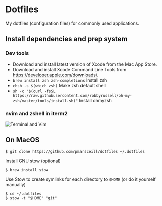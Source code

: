 # Dotfiles
My dotfiles (configuration files) for commonly used applications.

## Install dependencies and prep system

### Dev tools
- Download and install latest version of Xcode from the Mac App Store.
- Download and install Xcode Command Line Tools from https://developer.apple.com/downloads/.
- `brew install zsh zsh-completions` Install zsh
- `chsh -s $(which zsh)` Make zsh default shell
- `sh -c "$(curl -fsSL https://raw.githubusercontent.com/robbyrussell/oh-my-zsh/master/tools/install.sh)"` Install ohmyzsh

### nvim and zshell in iterm2

![Terminal and Vim](https://user-images.githubusercontent.com/896475/29837734-03967d6a-8cc7-11e7-839c-f69fcdaabe67.png)

## On MacOS
```
$ git clone https://github.com/pmarsceill/dotfiles ~/.dotfiles
```

Install GNU stow (optional)
```
$ brew install stow
```

Use Stow to create symlinks for each directory to `$HOME` (or do it yourself manually)
```
$ cd ~/.dotfiles
$ stow -t "$HOME" "git"
```

